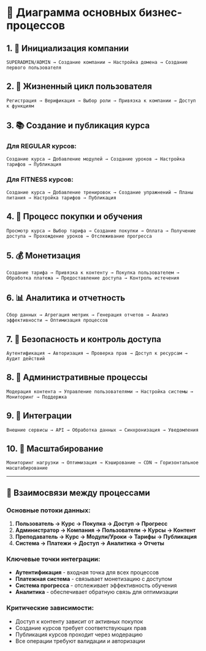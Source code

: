 # 🔄 Диаграмма основных бизнес-процессов

## 1. 🏢 Инициализация компании

```
SUPERADMIN/ADMIN → Создание компании → Настройка домена → Создание первого пользователя
```

## 2. 👤 Жизненный цикл пользователя

```
Регистрация → Верификация → Выбор роли → Привязка к компании → Доступ к функциям
```

## 3. 📚 Создание и публикация курса

### Для REGULAR курсов:
```
Создание курса → Добавление модулей → Создание уроков → Настройка тарифов → Публикация
```

### Для FITNESS курсов:
```
Создание курса → Добавление тренировок → Создание упражнений → Планы питания → Настройка тарифов → Публикация
```

## 4. 🛒 Процесс покупки и обучения

```
Просмотр курса → Выбор тарифа → Создание покупки → Оплата → Получение доступа → Прохождение уроков → Отслеживание прогресса
```

## 5. 💰 Монетизация

```
Создание тарифа → Привязка к контенту → Покупка пользователем → Обработка платежа → Предоставление доступа → Контроль истечения
```

## 6. 📊 Аналитика и отчетность

```
Сбор данных → Агрегация метрик → Генерация отчетов → Анализ эффективности → Оптимизация процессов
```

## 7. 🔐 Безопасность и контроль доступа

```
Аутентификация → Авторизация → Проверка прав → Доступ к ресурсам → Аудит действий
```

## 8. 🔄 Административные процессы

```
Модерация контента → Управление пользователями → Настройка системы → Мониторинг → Поддержка
```

## 9. 📱 Интеграции

```
Внешние сервисы → API → Обработка данных → Синхронизация → Уведомления
```

## 10. 🚀 Масштабирование

```
Мониторинг нагрузки → Оптимизация → Кэширование → CDN → Горизонтальное масштабирование
```

---

## 🔗 Взаимосвязи между процессами

### Основные потоки данных:

1. **Пользователь → Курс → Покупка → Доступ → Прогресс**
2. **Администратор → Компания → Пользователи → Курсы → Контент**
3. **Преподаватель → Курс → Модули/Уроки → Тарифы → Публикация**
4. **Система → Платежи → Доступ → Аналитика → Отчеты**

### Ключевые точки интеграции:

- **Аутентификация** - входная точка для всех процессов
- **Платежная система** - связывает монетизацию с доступом
- **Система прогресса** - отслеживает эффективность обучения
- **Аналитика** - обеспечивает обратную связь для оптимизации

### Критические зависимости:

- Доступ к контенту зависит от активных покупок
- Создание курсов требует соответствующих прав
- Публикация курсов проходит через модерацию
- Все операции требуют валидации и авторизации
